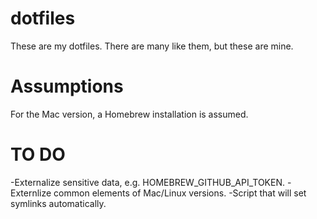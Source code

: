 # dotfiles

These are my dotfiles. There are many like them, but these are mine.

# Assumptions
For the Mac version, a Homebrew installation is assumed.

# TO DO
-Externalize sensitive data, e.g. HOMEBREW_GITHUB_API_TOKEN.
-Externlize common elements of Mac/Linux versions.
-Script that will set symlinks automatically.
